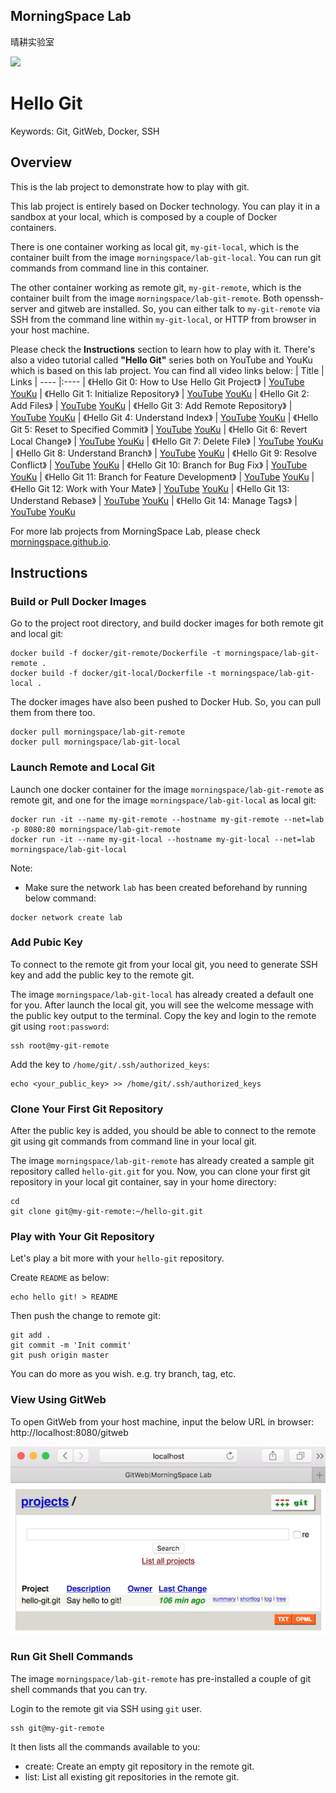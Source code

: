 ## MorningSpace Lab 

晴耕实验室

[![](https://morningspace.github.io/assets/images/banner.jpg)](https://morningspace.github.io)

# Hello Git

Keywords: Git, GitWeb, Docker, SSH

## Overview

This is the lab project to demonstrate how to play with git.

This lab project is entirely based on Docker technology. You can play it in a sandbox at your local, which is composed by a couple of Docker containers.

There is one container working as local git, `my-git-local`, which is the container built from the image `morningspace/lab-git-local`. You can run git commands from command line in this container.

The other container working as remote git, `my-git-remote`, which is the container built from the image `morningspace/lab-git-remote`. Both openssh-server and gitweb are installed. So, you can either talk to `my-git-remote` via SSH from the command line within `my-git-local`, or HTTP from browser in your host machine.

Please check the **Instructions** section to learn how to play with it. There's also a video tutorial called **"Hello Git"** series both on YouTube and YouKu which is based on this lab project. You can find all video links below:
| Title	| Links
| ---- 	|:----
| 《Hello Git 0: How to Use Hello Git Project》		| [YouTube](https://youtu.be/14pBZSXHz-Y) [YouKu](http://v.youku.com/v_show/id_XMzk2NjQ5NzcyNA==.html)
| 《Hello Git 1: Initialize Repository》						| [YouTube](https://youtu.be/q2De0LrOZFk) [YouKu](http://v.youku.com/v_show/id_XMzk3NzM3OTIxMg==.html)
| 《Hello Git 2: Add Files》 											| [YouTube](https://youtu.be/yP9v4egMQwA) [YouKu](http://v.youku.com/v_show/id_XMzk3ODM0NjU4MA==.html)
| 《Hello Git 3: Add Remote Repository》 					| [YouTube](https://youtu.be/KjsexSUOdNA) [YouKu](http://v.youku.com/v_show/id_XMzk3ODQzMTU5Ng==.html)
| 《Hello Git 4: Understand Index》 								| [YouTube](https://youtu.be/dJSmmtiOoTM) [YouKu](http://v.youku.com/v_show/id_XMzk5MTU2NDk3Mg==.html)
| 《Hello Git 5: Reset to Specified Commit》 			| [YouTube](https://youtu.be/4361HjW1ldA) [YouKu](http://v.youku.com/v_show/id_XMzk5OTA3MzE2NA==.html)
| 《Hello Git 6: Revert Local Change》 						| [YouTube](https://youtu.be/7SpAQgzp0h8) [YouKu](http://v.youku.com/v_show/id_XMzk5OTA4NzY5Mg==.html)
| 《Hello Git 7: Delete File》 										| [YouTube](https://youtu.be/MN0FMGIPMVM) [YouKu](http://v.youku.com/v_show/id_XMzk5OTA4ODI1Mg==.html)
| 《Hello Git 8: Understand Branch》 							| [YouTube](https://youtu.be/1xx7-QDcQsY) [YouKu](http://v.youku.com/v_show/id_XNDAxMTgxMjg4NA==.html)
| 《Hello Git 9: Resolve Conflict》 								| [YouTube](https://youtu.be/wjz9tbGEvRg) [YouKu](http://v.youku.com/v_show/id_XNDAyMzk0MTY1Ng==.html)
| 《Hello Git 10: Branch for Bug Fix》							| [YouTube](https://youtu.be/G4M-ofXOqHg) [YouKu](http://v.youku.com/v_show/id_XNDA1NTQ0Mzc2OA==.html)
| 《Hello Git 11: Branch for Feature Development》	| [YouTube](https://youtu.be/0W1ylLgdwG4) [YouKu](http://v.youku.com/v_show/id_XNDA2NzQwMzU0MA==.html)
| 《Hello Git 12: Work with Your Mate》 						| [YouTube](https://youtu.be/mMSTEy5wbK0) [YouKu](http://v.youku.com/v_show/id_XNDA2NzQyNzMyNA==.html)
| 《Hello Git 13: Understand Rebase》 							| [YouTube](https://youtu.be/XraY8PGivxg) [YouKu](http://v.youku.com/v_show/id_XNDA3NTQ0OTk3Mg==.html)
| 《Hello Git 14: Manage Tags》 										| [YouTube](https://youtu.be/DI1_FastrNY) [YouKu](http://v.youku.com/v_show/id_XNDA3NTQ1MzYzNg==.html)

For more lab projects from MorningSpace Lab, please check [morningspace.github.io](https://morningspace.github.io).

## Instructions

### Build or Pull Docker Images

Go to the project root directory, and build docker images for both remote git and local git:
```shell
docker build -f docker/git-remote/Dockerfile -t morningspace/lab-git-remote .
docker build -f docker/git-local/Dockerfile -t morningspace/lab-git-local .
```

The docker images have also been pushed to Docker Hub. So, you can pull them from there too.
```
docker pull morningspace/lab-git-remote
docker pull morningspace/lab-git-local
```

### Launch Remote and Local Git

Launch one docker container for the image `morningspace/lab-git-remote` as remote git, and one for the image `morningspace/lab-git-local` as local git:
```
docker run -it --name my-git-remote --hostname my-git-remote --net=lab -p 8080:80 morningspace/lab-git-remote
docker run -it --name my-git-local --hostname my-git-local --net=lab morningspace/lab-git-local
```

Note:
* Make sure the network `lab` has been created beforehand by running below command:
```
docker network create lab
```

### Add Pubic Key

To connect to the remote git from your local git, you need to generate SSH key and add the public key to the remote git.

The image `morningspace/lab-git-local` has already created a default one for you. After launch the local git, you will see the welcome message with the public key output to the terminal. Copy the key and login to the remote git using `root:password`:
```
ssh root@my-git-remote
```

Add the key to `/home/git/.ssh/authorized_keys`:
```
echo <your_public_key> >> /home/git/.ssh/authorized_keys
```

### Clone Your First Git Repository

After the public key is added, you should be able to connect to the remote git using git commands from command line in your local git.

The image `morningspace/lab-git-remote` has already created a sample git repository called `hello-git.git` for you. Now, you can clone your first git repository in your local git container, say in your home directory:
```
cd
git clone git@my-git-remote:~/hello-git.git
```

### Play with Your Git Repository

Let's play a bit more with your `hello-git` repository.

Create `README` as below:
```
echo hello git! > README
```

Then push the change to remote git:
```
git add .
git commit -m 'Init commit'
git push origin master
```

You can do more as you wish. e.g. try branch, tag, etc.

### View Using GitWeb

To open GitWeb from your host machine, input the below URL in browser: http://localhost:8080/gitweb

![](docs/images/gitweb.png)

### Run Git Shell Commands

The image `morningspace/lab-git-remote` has pre-installed a couple of git shell commands that you can try.

Login to the remote git via SSH using `git` user.
```
ssh git@my-git-remote
```

It then lists all the commands available to you:

* create: Create an empty git repository in the remote git.
* list: List all existing git repositories in the remote git.
